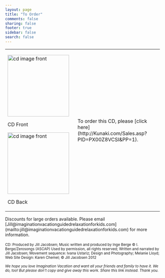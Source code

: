 ```yaml
---
layout: page
title: "To Order"
comments: false
sharing: false
footer: true
sidebar: false
search: false
---
```

<div>
	<table>
		<tbody>
			<tr>
				<td>
					<div class="figure">
	<p><a href="/images/ProductImage.jpg" target="_blank"><img alt="cd image front" src="/images/ProductImage.jpg" width="200" height="200" ></a></p><p>CD Front</p>
</div><div class="figure">
	<p><a href="/images/ProductImageBack.jpg" target="_blank"><img alt="cd image front" src="/images/ProductImageBack.jpg" width="200" height="200" ></a></p><p>CD Back</p></td></div>

<td style="padding: 20px;"></div>To order this CD, please [click here](http://Kunaki.com/Sales.asp?PID=PX00Z8VCSI&PP=1).<div></td>
</tr>
</table>

</div>
Discounts for large orders available. Please email [Jill@imaginationvacationguidedrelaxationforkids.com](mailto:jill@imaginationvacationguidedrelaxationforkids.com) for more information.
<br>
<br>
<small>CD: Produced by Jill Jacobsen; Music written and produced by Inge Berge &copy; I. Berge/Zerosongs (ASCAP) Used by permission, all rights reserved; Written and narrated by Jill Jacobsen; Movement sequence: Ivana Ustariz; Design and Photography; Melanie Lloyd; Web Site Design: Karen Chemel; &copy; Jill Jacobsen 2012 </small>

<small>_We hope you love Imagination Vacation and want all your friends and family to have it.  We do, too!  But please don't copy and give away this work. Share this link instead.  Thank you._</small>

